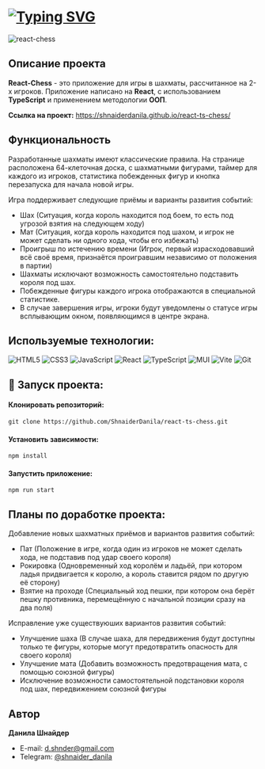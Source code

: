 # [![Typing SVG](https://readme-typing-svg.demolab.com?font=Fira+Code&size=30&pause=1000&random=false&width=500&lines=React-Chess)](https://git.io/typing-svg)

![react-chess](https://github.com/ShnaiderDanila/react-ts-chess/assets/116545792/d29a0ab8-55af-48c7-8a73-5da58210306c)

## Описание проекта
**React-Chess** - это приложение для игры в шахматы, рассчитанное на 2-х игроков. Приложение написано на **React**, с использованием **TypeScript** и применением методологии **ООП**.

**Ссылка на проект:**
https://shnaiderdanila.github.io/react-ts-chess/

## Функциональность
Разработанные шахматы имеют классические правила. На странице расположена 64-клеточная доска, с шахматными фигурами, таймер для каждого из игроков, статистика побежденных фигур и кнопка перезапуска для начала новой игры.

Игра поддерживает следующие приёмы и варианты развития событий:
- Шах (Ситуация, когда король находится под боем, то есть под угрозой взятия на следующем ходу)
- Мат (Ситуация, когда король находится под шахом, и игрок не может сделать ни одного хода, чтобы его избежать)
- Проигрыш по истечению времени (Игрок, первый израсходовавший всё своё время, признаётся проигравшим независимо от положения в партии)
- Шахматы исключают возможность самостоятельно подставить короля под шах.
- Побежденные фигуры каждого игрока отображаются в специальной статистике.
- В случае завершения игры, игроки будут уведомлены о статусе игры всплывающим окном, появляющимся в центре экрана.

## Используемые технологии:
![HTML5](https://img.shields.io/badge/html5-%23E34F26.svg?style=for-the-badge&logo=html5&logoColor=white) 
![CSS3](https://img.shields.io/badge/css3-%231572B6.svg?style=for-the-badge&logo=css3&logoColor=white)
![JavaScript](https://img.shields.io/badge/javascript-%23323330.svg?style=for-the-badge&logo=javascript&logoColor=%23F7DF1E)
![React](https://img.shields.io/badge/react-%2320232a.svg?style=for-the-badge&logo=react&logoColor=%2361DAFB)
![TypeScript](https://img.shields.io/badge/typescript-%23007ACC.svg?style=for-the-badge&logo=typescript&logoColor=white)
![MUI](https://img.shields.io/badge/MUI-%230081CB.svg?style=for-the-badge&logo=mui&logoColor=white)
![Vite](https://img.shields.io/badge/vite-%23646CFF.svg?style=for-the-badge&logo=vite&logoColor=white)
![Git](https://img.shields.io/badge/git-%23F05033.svg?style=for-the-badge&logo=git&logoColor=white)

## 🚀 Запуск проекта:

#### Клонировать репозиторий:
```
git clone https://github.com/ShnaiderDanila/react-ts-chess.git
```
#### Установить зависимости:
```
npm install
```
#### Запустить приложение:
```
npm run start
```

## Планы по доработке проекта:
Добавление новых шахматных приёмов и вариантов развития событий:
- Пат (Положение в игре, когда один из игроков не может сделать хода, не подставив под удар своего короля)
- Рокировка (Одновременный ход королём и ладьёй, при котором ладья придвигается к королю, а король ставится рядом по другую её сторону)
- Взятие на проходе (Специальный ход пешки, при котором она берёт пешку противника, перемещённую с начальной позиции сразу на два поля)

Исправление уже существуюших вариантов развития событий:
- Улучшение шаха (В случае шаха, для передвижения будут доступны только те фигуры, которые могут предотвратить опасность для своего короля)
- Улучшение мата (Добавить возможность предотвращения мата, с помощью союзной фигуры) 
- Исключение возможности самостоятельной подстановки короля под шах, передвижением союзной фигуры

## Автор

**Данила Шнайдер**

- E-mail: [d.shnder@gmail.com](mailto:d.shnder@gmail.com)
- Telegram: [@shnaider_danila](https://t.me/shnaider_danila)

